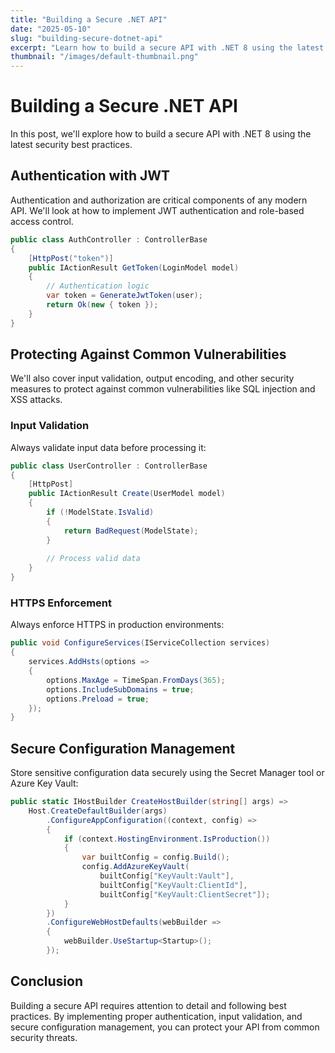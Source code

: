 ```yaml
---
title: "Building a Secure .NET API"
date: "2025-05-10"
slug: "building-secure-dotnet-api"
excerpt: "Learn how to build a secure API with .NET 8 using the latest security best practices and authentication methods."
thumbnail: "/images/default-thumbnail.png"
---
```


# Building a Secure .NET API

In this post, we'll explore how to build a secure API with .NET 8 using the latest security best practices.

## Authentication with JWT

Authentication and authorization are critical components of any modern API. We'll look at how to implement JWT authentication and role-based access control.

```csharp
public class AuthController : ControllerBase
{
    [HttpPost("token")]
    public IActionResult GetToken(LoginModel model)
    {
        // Authentication logic
        var token = GenerateJwtToken(user);
        return Ok(new { token });
    }
}
```

## Protecting Against Common Vulnerabilities

We'll also cover input validation, output encoding, and other security measures to protect against common vulnerabilities like SQL injection and XSS attacks.

### Input Validation

Always validate input data before processing it:

```csharp
public class UserController : ControllerBase
{
    [HttpPost]
    public IActionResult Create(UserModel model)
    {
        if (!ModelState.IsValid)
        {
            return BadRequest(ModelState);
        }
        
        // Process valid data
    }
}
```

### HTTPS Enforcement

Always enforce HTTPS in production environments:

```csharp
public void ConfigureServices(IServiceCollection services)
{
    services.AddHsts(options =>
    {
        options.MaxAge = TimeSpan.FromDays(365);
        options.IncludeSubDomains = true;
        options.Preload = true;
    });
}
```

## Secure Configuration Management

Store sensitive configuration data securely using the Secret Manager tool or Azure Key Vault:

```csharp
public static IHostBuilder CreateHostBuilder(string[] args) =>
    Host.CreateDefaultBuilder(args)
        .ConfigureAppConfiguration((context, config) =>
        {
            if (context.HostingEnvironment.IsProduction())
            {
                var builtConfig = config.Build();
                config.AddAzureKeyVault(
                    builtConfig["KeyVault:Vault"],
                    builtConfig["KeyVault:ClientId"],
                    builtConfig["KeyVault:ClientSecret"]);
            }
        })
        .ConfigureWebHostDefaults(webBuilder =>
        {
            webBuilder.UseStartup<Startup>();
        });
```

## Conclusion

Building a secure API requires attention to detail and following best practices. By implementing proper authentication, input validation, and secure configuration management, you can protect your API from common security threats.
